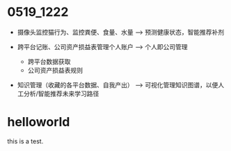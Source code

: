# 0519_1222
- 摄像头监控猫行为、监控粪便、食量、水量 ——> 预测健康状态，智能推荐补剂

- 跨平台记账、公司资产损益表管理个人账户 ——> 个人即公司管理
  - 跨平台数据获取
  - 公司资产损益表规则
  
- 知识管理（收藏的各平台数据、自我产出） ——> 可视化管理知识图谱，以便人工分析/智能推荐未来学习路径
  
# helloworld
this is a test.
